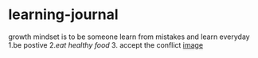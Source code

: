 # learning-journal
growth mindset
is to be someone learn from mistakes and learn everyday 
1.be postive 
2._eat healthy food_
3. accept the conflict
[image](https://images.squarespace-cdn.com/content/v1/50b88908e4b012760ada1011/1570306534270-4JN02S55IY4301CTQPEW/ke17ZwdGBToddI8pDm48kPoswlzjSVMM-SxOp7CV59BZw-zPPgdn4jUwVcJE1ZvWQUxwkmyExglNqGp0IvTJZamWLI2zvYWH8K3-s_4yszcp2ryTI0HqTOaaUohrI8PI7Hk5b7wKtplcrxPf3ag-g6VC0ObVEO8cEICumLtlwuA/growth_mindset_activities?format=1000w)
